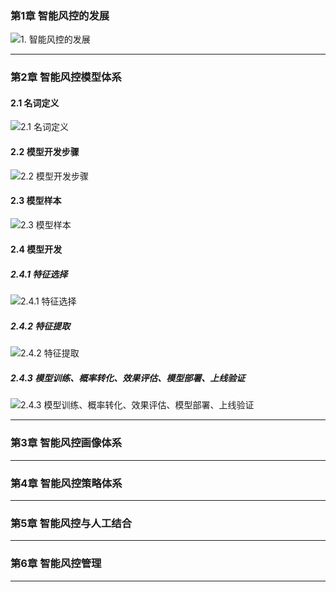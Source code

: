 ### 第1章  智能风控的发展

![1.  智能风控的发展](https://cdn.jsdelivr.net/gh/louisyanglu/images/images/1.%20%20%E6%99%BA%E8%83%BD%E9%A3%8E%E6%8E%A7%E7%9A%84%E5%8F%91%E5%B1%95.png)

<div style="page-break-after:always"></div> 

------

### 第2章  智能风控模型体系

#### 2.1  名词定义

![2.1  名词定义](https://cdn.jsdelivr.net/gh/louisyanglu/images/images/2.1%20%20%E5%90%8D%E8%AF%8D%E5%AE%9A%E4%B9%89.png)

#### 2.2  模型开发步骤

![2.2  模型开发步骤](https://cdn.jsdelivr.net/gh/louisyanglu/images/images/2.2%20%20%E6%A8%A1%E5%9E%8B%E5%BC%80%E5%8F%91%E6%AD%A5%E9%AA%A4.png)

#### 2.3  模型样本

![2.3  模型样本](https://cdn.jsdelivr.net/gh/louisyanglu/images/images/2.3%20%20%E6%A8%A1%E5%9E%8B%E6%A0%B7%E6%9C%AC.png)

#### 2.4  模型开发

##### 2.4.1  特征选择

![2.4.1  特征选择](https://cdn.jsdelivr.net/gh/louisyanglu/images/images/2.4.1%20%20%E7%89%B9%E5%BE%81%E9%80%89%E6%8B%A9.png)

##### 2.4.2  特征提取

![2.4.2  特征提取](https://cdn.jsdelivr.net/gh/louisyanglu/images/images/2.4.2%20%20%E7%89%B9%E5%BE%81%E6%8F%90%E5%8F%96.png)

##### 2.4.3  模型训练、概率转化、效果评估、模型部署、上线验证

![2.4.3  模型训练、概率转化、效果评估、模型部署、上线验证](https://cdn.jsdelivr.net/gh/louisyanglu/images/images/2.4.3%20%20%E6%A8%A1%E5%9E%8B%E8%AE%AD%E7%BB%83%E3%80%81%E6%A6%82%E7%8E%87%E8%BD%AC%E5%8C%96%E3%80%81%E6%95%88%E6%9E%9C%E8%AF%84%E4%BC%B0%E3%80%81%E6%A8%A1%E5%9E%8B%E9%83%A8%E7%BD%B2%E3%80%81%E4%B8%8A%E7%BA%BF%E9%AA%8C%E8%AF%81.png)

<div style="page-break-after:always"></div> 

------

### 第3章  智能风控画像体系

<div style="page-break-after:always"></div> 

------

### 第4章  智能风控策略体系

<div style="page-break-after:always"></div> 

------

### 第5章  智能风控与人工结合

<div style="page-break-after:always"></div> 

------

### 第6章  智能风控管理

<div style="page-break-after:always"></div> 

------

